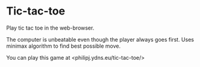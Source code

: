 # Tic-tac-toe
Play tic tac toe in the web-browser.

The computer is unbeatable even though the player always goes first.
Uses minimax algorithm to find best possible move.

You can play this game at <philipj.ydns.eu/tic-tac-toe/>
